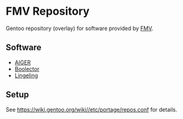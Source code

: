 # FMV Repository

Gentoo repository (overlay) for software provided by [FMV](http://fmv.jku.at/).

## Software

* [AIGER](http://fmv.jku.at/aiger/)
* [Boolector](http://fmv.jku.at/boolector/)
* [Lingeling](http://fmv.jku.at/lingeling/)

## Setup

See https://wiki.gentoo.org/wiki//etc/portage/repos.conf for details.
